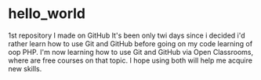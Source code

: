 # hello_world
1st repository I made on GitHub 
It's been only twi days since i decided i'd rather learn how to use Git and GitHub before going on my code learning of oop PHP. I'm now learning how to use Git and GitHub via Open Classrooms, where are free courses on that topic.
I hope using both will help me acquire new skills.
